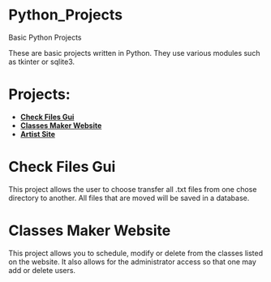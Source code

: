 # Python_Projects
Basic Python Projects

These are basic projects written in Python. They use various modules such as tkinter or sqlite3.

<h1>Projects:</h1>
  
  <ul>
  <li><b><a href = "https://github.com/carlosramir991/Python_Projects/blob/master/file_organizer.py"> Check Files Gui</a></b></li>
  <li><b><a href = "https://github.com/carlosramir991/Python_Projects/tree/master/PycharmProjects/pythonProject/venv/bin/Classes">Classes Maker Website</a></b></li>
  <li><b><a href = " https://github.com/carlosramir991/C-Sharp-Projects/tree/main/PycharmProject">Artist Site</a></b></li>

  </ul>
  
  
 <h1>Check Files Gui</h1>
 
 This project allows the user to choose transfer all .txt files from one chose directory to another. All files that are moved will be saved in a database. 
  
 <h1>Classes Maker Website</h1>
 
 This project allows you to schedule, modify or delete from the classes listed on the website. It also allows for the administrator access so that one may add or delete users. 
 
 
